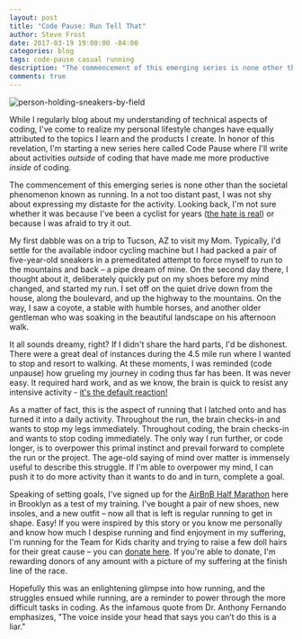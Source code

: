 ```yaml
---
layout: post
title: "Code Pause: Run Tell That"
author: Steve Frost
date: 2017-03-19 19:00:00 -04:00
categories: blog
tags: code-pause casual running
description: "The commencement of this emerging series is none other than the societal phenomenon known as running. In a not too distant past, I was not shy about expressing my distaste for the activity. Looking back, I'm not sure whether it was because I've been a cyclist for years the hate is real or because I was afraid to try it out."
comments: true
---
```


![person-holding-sneakers-by-field](/img/blogs/codepauserunning1.jpg)

While I regularly blog about my understanding of technical aspects of coding, I've come to realize my personal lifestyle changes have equally attributed to the topics I learn and the products I create. In honor of this revelation, I'm starting a new series here called Code Pause where I'll write about activities _outside_ of coding that have made me more productive _inside_ of coding.

The commencement of this emerging series is none other than the societal phenomenon known as running. In a not too distant past, I was not shy about expressing my distaste for the activity. Looking back, I'm not sure whether it was because I've been a cyclist for years ([the hate is real](http://www.dallasobserver.com/news/why-runners-hate-bikers-and-vice-versa-7115203)) or because I was afraid to try it out.

My first dabble was on a trip to Tucson, AZ to visit my Mom. Typically, I'd settle for the available indoor cycling machine but I had packed a pair of five-year-old sneakers in a premeditated attempt to force myself to run to the mountains and back – a pipe dream of mine. On the second day there, I thought about it, deliberately quickly put on my shoes before my mind changed, and started my run. I set off on the quiet drive down from the house, along the boulevard, and up the highway to the mountains. On the way, I saw a coyote, a stable with humble horses, and another older gentleman who was soaking in the beautiful landscape on his afternoon walk.

It all sounds dreamy, right? If I didn't share the hard parts, I'd be dishonest. There were a great deal of instances during the 4.5 mile run where I wanted to stop and resort to walking. At these moments, I was reminded (code unpause) how grueling my journey in coding thus far has been. It was never easy. It required hard work, and as we know, the brain is quick to resist any intensive activity - [it's the default reaction!](https://www.psychologytoday.com/blog/your-brain-work/200909/trick-your-brain-loving-your-workout)

As a matter of fact, this is the aspect of running that I latched onto and has turned it into a daily activity. Throughout the run, the brain checks-in and wants to stop my legs immediately. Throughout coding, the brain checks-in and wants to stop coding immediately. The only way I run further, or code longer, is to overpower this primal instinct and prevail forward to complete the run or the project. The age-old saying of mind over matter is immensely useful to describe this struggle. If I'm able to overpower my mind, I can push it to do more activity than it wants to do and in turn, complete a goal.

Speaking of setting goals, I've signed up for the [AirBnB Half Marathon](http://www.nyrr.org/races-and-events/2017/airbnb-brooklyn-half) here in Brooklyn as a test of my training. I've bought a pair of new shoes, new insoles, and a new outfit – now all that is left is regular running to get in shape. Easy! If you were inspired by this story or you know me personally and know how much I despise running and find enjoyment in my suffering, I'm running for the Team for Kids charity and trying to raise a few doll hairs for their great cause – you can [donate here](https://www.runwithtfk.org/Profile/PublicPage/45290). If you're able to donate, I'm rewarding donors of any amount with a picture of my suffering at the finish line of the race.

Hopefully this was an enlightening glimpse into how running, and the struggles ensued while running, are a reminder to power through the more difficult tasks in coding. As the infamous quote from Dr. Anthony Fernando emphasizes, "The voice inside your head that says you can’t do this is a liar."

